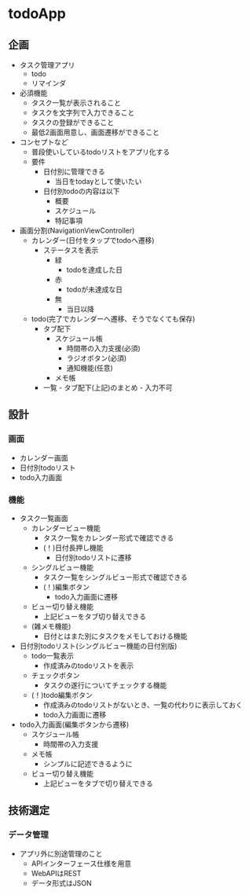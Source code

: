 # todoApp

## 企画
- タスク管理アプリ
    - todo
    - リマインダ
- 必須機能
    -  タスク一覧が表示されること
    -  タスクを文字列で入力できること
    -  タスクの登録ができること
    -  最低2画面用意し、画面遷移ができること
- コンセプトなど
    - 普段使いしているtodoリストをアプリ化する
    - 要件
        - 日付別に管理できる
            - 当日をtodayとして使いたい
        - 日付別todoの内容は以下
            - 概要
            - スケジュール
            - 特記事項
- 画面分割(NavigationViewController)
    - カレンダー(日付をタップでtodoへ遷移)
        - ステータスを表示
            - 緑
                - todoを達成した日
            - 赤
                - todoが未達成な日
            - 無
                - 当日以降
    - todo(完了でカレンダーへ遷移、そうでなくても保存)
        - タブ配下
            - スケジュール帳
                - 時間帯の入力支援(必須)
                - ラジオボタン(必須)
                - 通知機能(任意)
            - メモ帳
        - 一覧
                - タブ配下(上記)のまとめ
                - 入力不可


## 設計

### 画面
- カレンダー画面
- 日付別todoリスト
- todo入力画面

### 機能
- タスク一覧画面
    - カレンダービュー機能
        - タスク一覧をカレンダー形式で確認できる
        - (！)日付長押し機能
            - 日付別todoリストに遷移
    - シングルビュー機能
        - タスク一覧をシングルビュー形式で確認できる
        - (！)編集ボタン
            - todo入力画面に遷移
    - ビュー切り替え機能
        - 上記ビューをタブ切り替えできる
    - (雑メモ機能)
        - 日付とはまた別にタスクをメモしておける機能
- 日付別todoリスト(シングルビュー機能の日付別版)
    - todo一覧表示
        - 作成済みのtodoリストを表示
    - チェックボタン
        - タスクの遂行についてチェックする機能
    - (！)todo編集ボタン
        - 作成済みのtodoリストがないとき、一覧の代わりに表示しておく
        - todo入力画面に遷移
- todo入力画面(編集ボタンから遷移)
    - スケジュール帳
        - 時間帯の入力支援
    - メモ帳
        - シンプルに記述できるように
    - ビュー切り替え機能
        - 上記ビューをタブで切り替えできる


## 技術選定

### データ管理
- アプリ外に別途管理のこと
    - APIインターフェース仕様を用意
    - WebAPIはREST
    - データ形式はJSON

